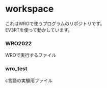 # workspace
これはWROで使うプログラムのリポジトリです。  
EV3RTを使って動かしています。  
### WRO2022
WROで実行するファイル  
### wro_test
c言語の実験用ファイル  
